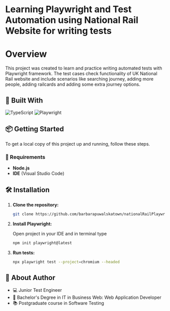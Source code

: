 # Learning Playwright and Test Automation using National Rail Website for writing tests

# Overview
This project was created to learn and practice writing automated tests with Playwright framework. The test cases check functionality of UK National Rail website and include scenarios like searching journey, adding more people, adding railcards and adding some extra journey options.

## 🔧 Built With
![TypeScript](https://img.shields.io/badge/TypeScript-3178C6?logo=typescript&logoColor=fff)
![Playwright](https://img.shields.io/badge/-playwright-%232EAD33?logo=playwright&logoColor=white)

## 📦 Getting Started
To get a local copy of this project up and running, follow these steps.

### 📄 Requirements

- **Node.js** 
- **IDE** (Visual Studio Code)

## 🛠️ Installation

1. **Clone the repository:**

   ```bash
   git clone https://github.com/barbarapuwalskatown/nationalRailPlaywright.git
   ```

2. **Install Playwright:**

   Open project in your IDE and in terminal type

   ```bash
   npm init playwright@latest
   ```

3. **Run tests:**

   ```bash
   npx playwright test --project=chromium --headed
   ```

## 👩 About Author
* 💻 Junior Test Engineer 
* 🏫 Bachelor's Degree in IT in Business Web: Web Application Developer
* 📚 Postgraduate course in Software Testing
